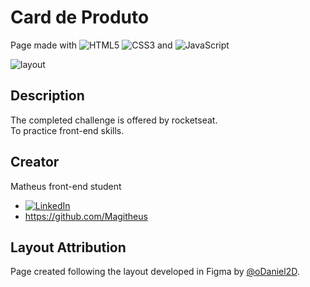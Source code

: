 # Card de Produto

Page made with ![HTML5](https://img.shields.io/badge/html5-%23E34F26.svg?style=flat-square&logo=html5&logoColor=white) 
![CSS3](https://img.shields.io/badge/css3-%231572B6.svg?style=flat-square&logo=css3&logoColor=white) and 
![JavaScript](https://img.shields.io/badge/javascript-%23323330.svg?style=flat-square&logo=javascript&logoColor=%23F7DF1E)

![layout](https://user-images.githubusercontent.com/95382090/213305203-3af7a311-fd05-496c-a2e2-0eeb77bb2943.png)

## Description

The completed challenge is offered by rocketseat.
</br>
To practice front-end skills.

## Creator

Matheus front-end student

*  [![LinkedIn](https://img.shields.io/badge/LinkedIn-%230077B5.svg?logo=linkedin&logoColor=white)](https://www.linkedin.com/in/matheus-nascimento16/)
* https://github.com/Magitheus

## Layout Attribution

Page created following the layout developed in Figma by [@oDaniel2D](https://www.instagram.com/odaniel2d/).
